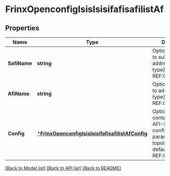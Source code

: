 # FrinxOpenconfigIsisIsisifafisafilistAf

## Properties
Name | Type | Description | Notes
------------ | ------------- | ------------- | -------------
**SafiName** | **string** | Optional[Reference to subsequent address-family type] REF:Optional.empty | [optional] [default to null]
**AfiName** | **string** | Optional[Reference to address-family type] REF:Optional.empty | [optional] [default to null]
**Config** | [***FrinxOpenconfigIsisIsisifafisafilistAfConfig**](frinx.openconfig.isis.isisifafisafilist.af.Config.md) | Optional[This container defines AFI-SAFI configuration parameters. Single topology is the default setting.] REF:Optional.empty | [optional] [default to null]

[[Back to Model list]](../README.md#documentation-for-models) [[Back to API list]](../README.md#documentation-for-api-endpoints) [[Back to README]](../README.md)


